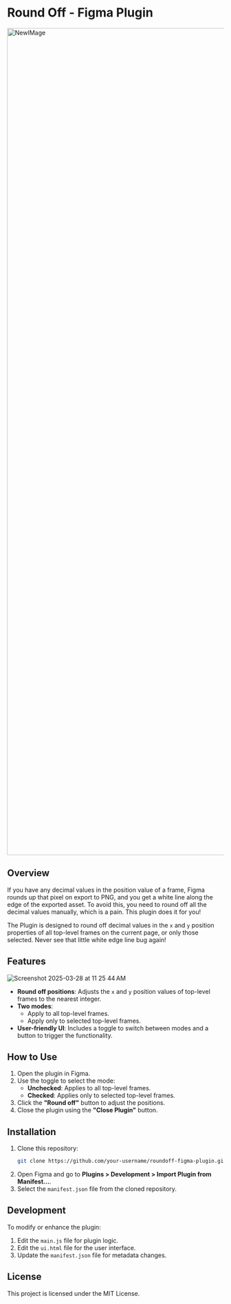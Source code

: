 # Round Off - Figma Plugin
<img width="1920" alt="NewIMage" src="https://github.com/user-attachments/assets/b386cdc3-8d48-4e03-ac60-a79473a28d3a" />

## Overview
If you have any decimal values in the position value of a frame, Figma rounds up that pixel on export to PNG, and you get a white line along the edge of the exported asset. To avoid this, you need to round off all the decimal values manually, which is a pain. This plugin does it for you!

The Plugin is designed to round off decimal values in the `x` and `y` position properties of all top-level frames on the current page, or only those selected. Never see that little white edge line bug again!  

## Features
![Screenshot 2025-03-28 at 11 25 44 AM](https://github.com/user-attachments/assets/5ff0e0b1-cc62-46db-b681-2e101a0594ad)
- **Round off positions**: Adjusts the `x` and `y` position values of top-level frames to the nearest integer.
- **Two modes**:
  - Apply to all top-level frames.
  - Apply only to selected top-level frames.
- **User-friendly UI**: Includes a toggle to switch between modes and a button to trigger the functionality.

## How to Use
1. Open the plugin in Figma.
2. Use the toggle to select the mode:
   - **Unchecked**: Applies to all top-level frames.
   - **Checked**: Applies only to selected top-level frames.
3. Click the **"Round off"** button to adjust the positions.
4. Close the plugin using the **"Close Plugin"** button.

## Installation
1. Clone this repository:
   ```bash
   git clone https://github.com/your-username/roundoff-figma-plugin.git
   ```
2. Open Figma and go to **Plugins > Development > Import Plugin from Manifest...**.
3. Select the `manifest.json` file from the cloned repository.

## Development
To modify or enhance the plugin:
1. Edit the `main.js` file for plugin logic.
2. Edit the `ui.html` file for the user interface.
3. Update the `manifest.json` file for metadata changes.

## License
This project is licensed under the MIT License.
